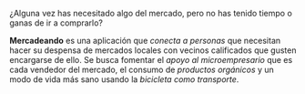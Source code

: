 ¿Alguna vez has necesitado algo del mercado, pero no has tenido tiempo o ganas de ir a comprarlo?

**Mercadeando** es una aplicación que *conecta a personas* que necesitan hacer su despensa de mercados locales con vecinos calificados que gusten encargarse de ello. Se busca fomentar el *apoyo al microempresario* que es cada vendedor del mercado, el consumo de *productos orgánicos* y un modo de vida más sano usando la *bicicleta como transporte*.
